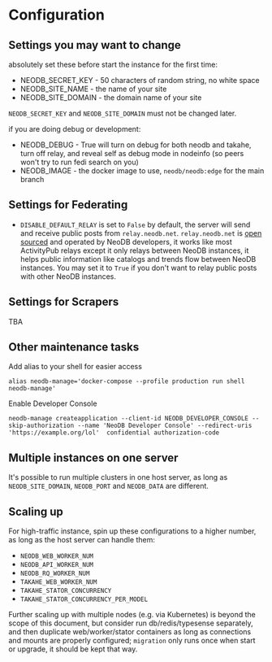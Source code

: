# Configuration


## Settings you may want to change

absolutely set these before start the instance for the first time:

 - NEODB_SECRET_KEY - 50 characters of random string, no white space
 - NEODB_SITE_NAME - the name of your site
 - NEODB_SITE_DOMAIN - the domain name of your site

`NEODB_SECRET_KEY` and `NEODB_SITE_DOMAIN` must not be changed later.

if you are doing debug or development:

 - NEODB_DEBUG - True will turn on debug for both neodb and takahe, turn off relay, and reveal self as debug mode in nodeinfo (so peers won't try to run fedi search on you)
 - NEODB_IMAGE - the docker image to use, `neodb/neodb:edge` for the main branch

## Settings for Federating

 - `DISABLE_DEFAULT_RELAY` is set to `False` by default, the server will send and receive public posts from `relay.neodb.net`. `relay.neodb.net` is [open sourced](https://github.com/neodb-social/neodb-relay) and operated by NeoDB developers, it works like most ActivityPub relays except it only relays between NeoDB instances, it helps public information like catalogs and trends flow between NeoDB instances. You may set it to `True` if you don't want to relay public posts with other NeoDB instances.

## Settings for Scrapers

TBA


## Other maintenance tasks

Add alias to your shell for easier access

```
alias neodb-manage='docker-compose --profile production run shell neodb-manage'
```

Enable Developer Console

```
neodb-manage createapplication --client-id NEODB_DEVELOPER_CONSOLE --skip-authorization --name 'NeoDB Developer Console' --redirect-uris 'https://example.org/lol'  confidential authorization-code
```


## Multiple instances on one server

It's possible to run multiple clusters in one host server, as long as `NEODB_SITE_DOMAIN`, `NEODB_PORT` and `NEODB_DATA` are different.


## Scaling up

For high-traffic instance, spin up these configurations to a higher number, as long as the host server can handle them:

 - `NEODB_WEB_WORKER_NUM`
 - `NEODB_API_WORKER_NUM`
 - `NEODB_RQ_WORKER_NUM`
 - `TAKAHE_WEB_WORKER_NUM`
 - `TAKAHE_STATOR_CONCURRENCY`
 - `TAKAHE_STATOR_CONCURRENCY_PER_MODEL`

Further scaling up with multiple nodes (e.g. via Kubernetes) is beyond the scope of this document, but consider run db/redis/typesense separately, and then duplicate web/worker/stator containers as long as connections and mounts are properly configured; `migration` only runs once when start or upgrade, it should be kept that way.
